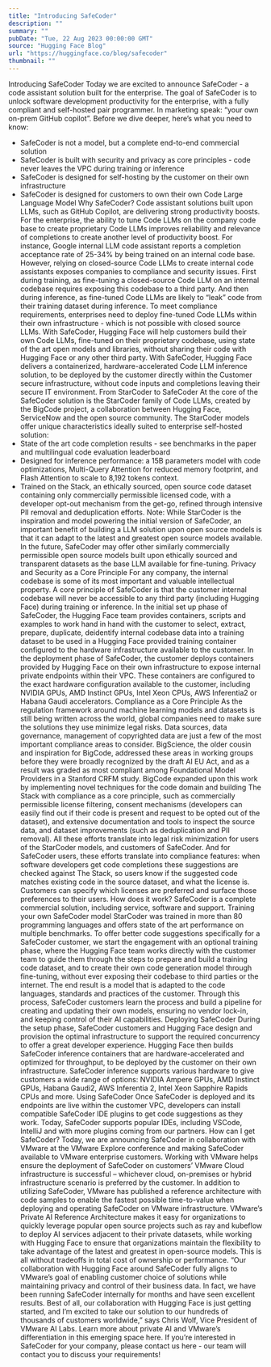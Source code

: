 ```yaml
---
title: "Introducing SafeCoder"
description: ""
summary: ""
pubDate: "Tue, 22 Aug 2023 00:00:00 GMT"
source: "Hugging Face Blog"
url: "https://huggingface.co/blog/safecoder"
thumbnail: ""
---
```


Introducing SafeCoder
Today we are excited to announce SafeCoder - a code assistant solution built for the enterprise.
The goal of SafeCoder is to unlock software development productivity for the enterprise, with a fully compliant and self-hosted pair programmer. In marketing speak: “your own on-prem GitHub copilot”.
Before we dive deeper, here’s what you need to know:
- SafeCoder is not a model, but a complete end-to-end commercial solution
- SafeCoder is built with security and privacy as core principles - code never leaves the VPC during training or inference
- SafeCoder is designed for self-hosting by the customer on their own infrastructure
- SafeCoder is designed for customers to own their own Code Large Language Model
Why SafeCoder?
Code assistant solutions built upon LLMs, such as GitHub Copilot, are delivering strong productivity boosts. For the enterprise, the ability to tune Code LLMs on the company code base to create proprietary Code LLMs improves reliability and relevance of completions to create another level of productivity boost. For instance, Google internal LLM code assistant reports a completion acceptance rate of 25-34% by being trained on an internal code base.
However, relying on closed-source Code LLMs to create internal code assistants exposes companies to compliance and security issues. First during training, as fine-tuning a closed-source Code LLM on an internal codebase requires exposing this codebase to a third party. And then during inference, as fine-tuned Code LLMs are likely to “leak” code from their training dataset during inference. To meet compliance requirements, enterprises need to deploy fine-tuned Code LLMs within their own infrastructure - which is not possible with closed source LLMs.
With SafeCoder, Hugging Face will help customers build their own Code LLMs, fine-tuned on their proprietary codebase, using state of the art open models and libraries, without sharing their code with Hugging Face or any other third party. With SafeCoder, Hugging Face delivers a containerized, hardware-accelerated Code LLM inference solution, to be deployed by the customer directly within the Customer secure infrastructure, without code inputs and completions leaving their secure IT environment.
From StarCoder to SafeCoder
At the core of the SafeCoder solution is the StarCoder family of Code LLMs, created by the BigCode project, a collaboration between Hugging Face, ServiceNow and the open source community.
The StarCoder models offer unique characteristics ideally suited to enterprise self-hosted solution:
- State of the art code completion results - see benchmarks in the paper and multilingual code evaluation leaderboard
- Designed for inference performance: a 15B parameters model with code optimizations, Multi-Query Attention for reduced memory footprint, and Flash Attention to scale to 8,192 tokens context.
- Trained on the Stack, an ethically sourced, open source code dataset containing only commercially permissible licensed code, with a developer opt-out mechanism from the get-go, refined through intensive PII removal and deduplication efforts.
Note: While StarCoder is the inspiration and model powering the initial version of SafeCoder, an important benefit of building a LLM solution upon open source models is that it can adapt to the latest and greatest open source models available. In the future, SafeCoder may offer other similarly commercially permissible open source models built upon ethically sourced and transparent datasets as the base LLM available for fine-tuning.
Privacy and Security as a Core Principle
For any company, the internal codebase is some of its most important and valuable intellectual property. A core principle of SafeCoder is that the customer internal codebase will never be accessible to any third party (including Hugging Face) during training or inference.
In the initial set up phase of SafeCoder, the Hugging Face team provides containers, scripts and examples to work hand in hand with the customer to select, extract, prepare, duplicate, deidentify internal codebase data into a training dataset to be used in a Hugging Face provided training container configured to the hardware infrastructure available to the customer.
In the deployment phase of SafeCoder, the customer deploys containers provided by Hugging Face on their own infrastructure to expose internal private endpoints within their VPC. These containers are configured to the exact hardware configuration available to the customer, including NVIDIA GPUs, AMD Instinct GPUs, Intel Xeon CPUs, AWS Inferentia2 or Habana Gaudi accelerators.
Compliance as a Core Principle
As the regulation framework around machine learning models and datasets is still being written across the world, global companies need to make sure the solutions they use minimize legal risks.
Data sources, data governance, management of copyrighted data are just a few of the most important compliance areas to consider. BigScience, the older cousin and inspiration for BigCode, addressed these areas in working groups before they were broadly recognized by the draft AI EU Act, and as a result was graded as most compliant among Foundational Model Providers in a Stanford CRFM study.
BigCode expanded upon this work by implementing novel techniques for the code domain and building The Stack with compliance as a core principle, such as commercially permissible license filtering, consent mechanisms (developers can easily find out if their code is present and request to be opted out of the dataset), and extensive documentation and tools to inspect the source data, and dataset improvements (such as deduplication and PII removal).
All these efforts translate into legal risk minimization for users of the StarCoder models, and customers of SafeCoder. And for SafeCoder users, these efforts translate into compliance features: when software developers get code completions these suggestions are checked against The Stack, so users know if the suggested code matches existing code in the source dataset, and what the license is. Customers can specify which licenses are preferred and surface those preferences to their users.
How does it work?
SafeCoder is a complete commercial solution, including service, software and support.
Training your own SafeCoder model
StarCoder was trained in more than 80 programming languages and offers state of the art performance on multiple benchmarks. To offer better code suggestions specifically for a SafeCoder customer, we start the engagement with an optional training phase, where the Hugging Face team works directly with the customer team to guide them through the steps to prepare and build a training code dataset, and to create their own code generation model through fine-tuning, without ever exposing their codebase to third parties or the internet.
The end result is a model that is adapted to the code languages, standards and practices of the customer. Through this process, SafeCoder customers learn the process and build a pipeline for creating and updating their own models, ensuring no vendor lock-in, and keeping control of their AI capabilities.
Deploying SafeCoder
During the setup phase, SafeCoder customers and Hugging Face design and provision the optimal infrastructure to support the required concurrency to offer a great developer experience. Hugging Face then builds SafeCoder inference containers that are hardware-accelerated and optimized for throughput, to be deployed by the customer on their own infrastructure.
SafeCoder inference supports various hardware to give customers a wide range of options: NVIDIA Ampere GPUs, AMD Instinct GPUs, Habana Gaudi2, AWS Inferentia 2, Intel Xeon Sapphire Rapids CPUs and more.
Using SafeCoder
Once SafeCoder is deployed and its endpoints are live within the customer VPC, developers can install compatible SafeCoder IDE plugins to get code suggestions as they work. Today, SafeCoder supports popular IDEs, including VSCode, IntelliJ and with more plugins coming from our partners.
How can I get SafeCoder?
Today, we are announcing SafeCoder in collaboration with VMware at the VMware Explore conference and making SafeCoder available to VMware enterprise customers. Working with VMware helps ensure the deployment of SafeCoder on customers’ VMware Cloud infrastructure is successful – whichever cloud, on-premises or hybrid infrastructure scenario is preferred by the customer. In addition to utilizing SafeCoder, VMware has published a reference architecture with code samples to enable the fastest possible time-to-value when deploying and operating SafeCoder on VMware infrastructure. VMware’s Private AI Reference Architecture makes it easy for organizations to quickly leverage popular open source projects such as ray and kubeflow to deploy AI services adjacent to their private datasets, while working with Hugging Face to ensure that organizations maintain the flexibility to take advantage of the latest and greatest in open-source models. This is all without tradeoffs in total cost of ownership or performance.
“Our collaboration with Hugging Face around SafeCoder fully aligns to VMware’s goal of enabling customer choice of solutions while maintaining privacy and control of their business data. In fact, we have been running SafeCoder internally for months and have seen excellent results. Best of all, our collaboration with Hugging Face is just getting started, and I’m excited to take our solution to our hundreds of thousands of customers worldwide,” says Chris Wolf, Vice President of VMware AI Labs. Learn more about private AI and VMware’s differentiation in this emerging space here.
If you’re interested in SafeCoder for your company, please contact us here - our team will contact you to discuss your requirements!